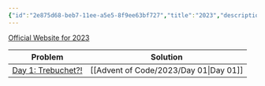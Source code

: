 ```yaml
---
{"id":"2e875d68-beb7-11ee-a5e5-8f9ee63bf727","title":"2023","description":"Advent of Code solutions for 2023","publish":true,"date_created":"Monday, January 29th 2024, 4:00:18 pm","date_modified":"Friday, April 26th 2024, 11:23:52 pm","editing_lock":true,"live_preview":true,"cssclasses":["mado-heading","index-page","hide-date"],"path":"Advent of Code/2023/index.md","permalink":"/advent-of-code/2023/index/","PassFrontmatter":true}
---
```



[Official Website for 2023](https://adventofcode.com/2023)

| Problem                                                   | Solution   |
| --------------------------------------------------------- | ---------- |
| [Day 1: Trebuchet?!](https://adventofcode.com/2023/day/1) | [[Advent of Code/2023/Day 01\|Day 01]] |
